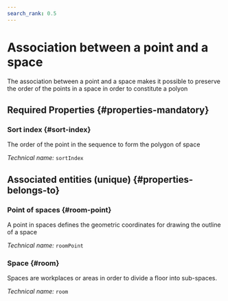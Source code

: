```yaml
---
search_rank: 0.5
---    
```

# Association between a point and a space
<!--- THIS FILE IS GENERATED PLEASE DO NOT EDIT IT DIRECTLY --->

The association between a point and a space makes it possible to preserve the order of the points in a space in order to constitute a polyon

<OH code="roomPointRoom"/>




## Required Properties {#properties-mandatory}
    
### Sort index {#sort-index}

The order of the point in the sequence to form the polygon of space

*Technical name:* ```sortIndex```
<PH code="roomPointRoom:sortIndex"/>

    



## Associated entities (unique) {#properties-belongs-to}

### Point of spaces {#room-point}

A point in spaces defines the geometric coordinates for drawing the outline of a space

*Technical name:* ```roomPoint```
<PH code="roomPointRoom:roomPoint"/>

### Space {#room}

Spaces are workplaces or areas in order to divide a floor into sub-spaces.

*Technical name:* ```room```
<PH code="roomPointRoom:room"/>





